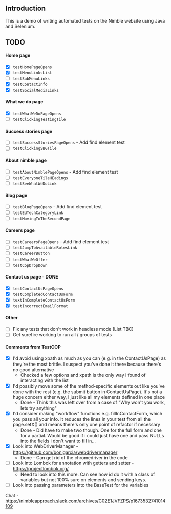 ## Introduction

This is a demo of writing automated tests on the Nimble website using Java and Selenium.

## TODO

#### Home page
- [x] `testHomePageOpens`
- [x] `testMenuLinksList`
- [ ] `testSubMenuLinks`
- [x] `testContactInfo`
- [x] `testSocialMediaLinks`

#### What we do page
- [x] `testWhatWeDoPageOpens`
- [ ] `testClickingTestingTile`

#### Success stories page
- [ ] `testSuccessStoriesPageOpens` - Add find element test
- [ ] `testClickingSBGTile`

#### About nimble page
- [ ] `testAboutNimblePageOpens` - Add find element test
- [ ] `testEveryoneTileHEadings`
- [ ] `testSeeWhatWeDoLink`

#### Blog page
- [ ] `testBlogPageOpens` - Add find element test
- [ ] `testEdTechCategoryLink`
- [ ] `testMovingToTheSecondPage`

#### Careers page
- [ ] `testCareersPageOpens` - Add find element test
- [ ] `testJumpToAvailableRolesLink`
- [ ] `testCareerButton`
- [ ] `testWhatWeOffer`
- [ ] `testCopDropDown`

#### Contact us page - DONE
- [X] `testContactUsPageOpens`
- [X] `testCompletedContactUsForm`
- [x] `textInCompleteContactUsForm`
- [x] `testIncorrectEmailFormat`

#### Other
- [ ] Fix any tests that don't work in headless mode (List TBC)
- [ ] Get surefire working to run all / groups of tests

#### Comments from TestCOP
- [x] I'd avoid using xpath as much as you can (e.g. in the ContactUsPage) as they're the most brittle. I suspect you've done it there because there's no good alternative
  - Checked a few options and xpath is the only way i found of interacting with the list
- [x] I'd possibly move some of the method-specific elements out like you've done with the rest (e.g. the submit button in ContactUsPage). It's not a huge concern either way, I just like all my elements defined in one place
  - Done - Think this was left over from a case of "Why won't you work, lets try anything"
- [x] I'd consider making "workflow" functions e.g. fillInContactForm, which you pass all your info. It reduces the lines in your test from all the page.setX() and means there's only one point of refactor if necessary
  - Done - Did have to make two though. One for the full form and one for a partial. Would be good if i could just have one and pass NULLs into the fields i don't want to fill in...
- [x] Look into WebDriverManager - https://github.com/bonigarcia/webdrivermanager
  - Done - Can get rid of the chromedriver in the code
- [ ] Look into Lombok for annotation with getters and setter - https://projectlombok.org/
  - Need to look into this more. Can see how id do it with a class of variables but not 100% sure on elements and sending keys.
- [ ] Look into passing parameters into the BaseTest for the variables

Chat - https://nimbleapproach.slack.com/archives/C02E1JVFZPS/p1673532741014109